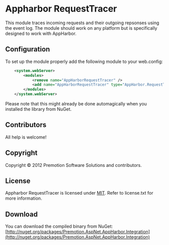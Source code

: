 # Appharbor RequestTracer

This module traces incoming requests and their outgoing repsonses using the event log. The module should work on any platform but is specifically designed to work with AppHarbor.

## Configuration

To set up the module properly add the following module to your web.config:

```xml
	<system.webServer>
		<modules>
			<remove name="AppHarborRequestTracer" />
			<add name="AppHarborRequestTracer" type="AppHarbor.RequestTracer.RequestLoggingModule, AppHarbor.RequestTracer" />
		</modules>
	</system.webServer>
```

Please note that this might already be done automagically when you installed the library from NuGet.

## Contributors

All help is welcome!

## Copyright

Copyright © 2012 Premotion Software Solutions and contributors.

## License

Appharbor RequestTracer is licensed under [MIT](http://www.opensource.org/licenses/mit-license.php "Read more about the MIT license form"). Refer to license.txt for more information.

## Download
You can download the compiled binary from NuGet: [http://nuget.org/packages/Premotion.AspNet.AppHarbor.Integration](http://nuget.org/packages/Premotion.AspNet.AppHarbor.Integration)
